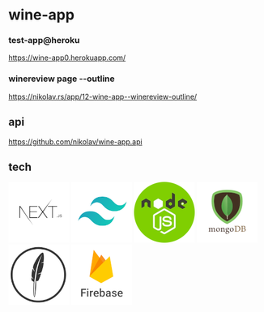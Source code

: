 
# wine-app


### test-app@heroku
  https://wine-app0.herokuapp.com/

### winereview page --outline
  https://nikolav.rs/app/12-wine-app--winereview-outline/


## api
  https://github.com/nikolav/wine-app.api


## tech 
[![NextJS](logo.nextjs.png)](https://nextjs.org/) [![TailwindCSS](logo.tailwindcss.png)](https://tailwindcss.com/) [![NodeJS](logo.nodejs.png)](https://nodejs.org/) [![MongoDB](logo.mongodb.png)](https://www.mongodb.com/) [![FeathersJS](logo.feathersjs.png)](https://feathersjs.com/) [![Firebase](logo.firebase.png)](https://firebase.google.com/)

